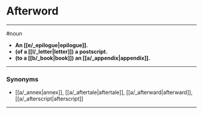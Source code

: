 # Afterword
---
#noun
- **An [[e/_epilogue|epilogue]].**
- **(of a [[l/_letter|letter]]) a postscript.**
- **(to a [[b/_book|book]]) an [[a/_appendix|appendix]].**
---
### Synonyms
- [[a/_annex|annex]], [[a/_aftertale|aftertale]], [[a/_afterward|afterward]], [[a/_afterscript|afterscript]]
---
